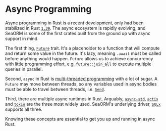 # Async Programming

Async programming in Rust is a recent development, only had been stabilized in Rust [`1.39`](https://github.com/rust-lang/rust/releases/tag/1.39.0). The async ecosystem is rapidly evolving, and SeaORM is some of the first crates built from the ground up with async support in mind.

The first thing, [`Future`](https://rust-lang.github.io/async-book/02_execution/02_future.html) trait. It's a placeholder to a function that will compute and return some value in the future. It's lazy, meaning `.await` must be called before anything would happen. `Future` allows us to achieve concurrency with little programming effort, e.g. [`future::join_all`](https://docs.rs/futures/latest/futures/future/fn.join_all.html) to execute multiple queries in parallel.

Second, `async` in Rust is [multi-threaded programming](https://rust-lang.github.io/async-book/03_async_await/01_chapter.html) with a lot of sugar. A `Future` may move between threads, so any variables used in async bodies must be able to travel between threads, i.e. [`Send`](https://doc.rust-lang.org/nomicon/send-and-sync.html).

Third, there are multiple async runtimes in Rust. Arguably, [`async-std`](https://crates.io/crates/async-std), [`actix`](https://crates.io/crates/actix) and [`tokio`](https://crates.io/crates/tokio) are the three most widely used. SeaORM's underlying driver, [`SQLx`](https://crates.io/crates/sqlx) supports all three.

Knowing these concepts are essential to get you up and running in async Rust.